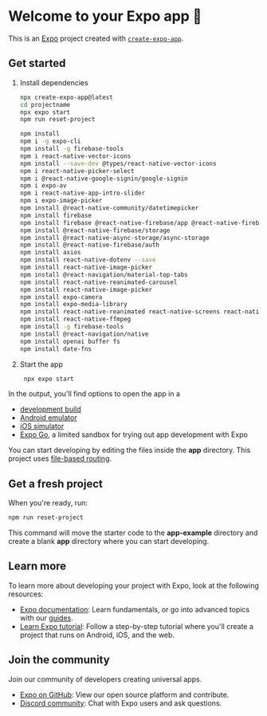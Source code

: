 # Welcome to your Expo app 👋

This is an [Expo](https://expo.dev) project created with [`create-expo-app`](https://www.npmjs.com/package/create-expo-app).

## Get started

1. Install dependencies

   ```bash
   npx create-expo-app@latest
   cd projectname
   npx expo start
   npm run reset-project

   npm install
   npm i -g expo-cli
   npm install -g firebase-tools
   npm i react-native-vector-icons
   npm install --save-dev @types/react-native-vector-icons
   npm i react-native-picker-select
   npm i @react-native-google-signin/google-signin
   npm i expo-av
   npm i react-native-app-intro-slider
   npm i expo-image-picker
   npm install @react-native-community/datetimepicker
   npm install firebase
   npm install firebase @react-native-firebase/app @react-native-firebase/firestore
   npm install @react-native-firebase/storage
   npm install @react-native-async-storage/async-storage
   npm install @react-native-firebase/auth
   npm install axios
   npm install react-native-dotenv --save
   npm install react-native-image-picker
   npm install @react-navigation/material-top-tabs
   npm install react-native-reanimated-carousel
   npm install react-native-image-picker
   npm install expo-camera
   npm install expo-media-library
   npm install react-native-reanimated react-native-screens react-native-gesture-handler react-native-safe-area-context react-native-vector-icons react-native-permissions
   npm install react-native-ffmpeg
   npm install -g firebase-tools
   npm install @react-navigation/native
   npm install openai buffer fs
   npm install date-fns

   ```

2. Start the app

   ```bash
    npx expo start
   ```

In the output, you'll find options to open the app in a

- [development build](https://docs.expo.dev/develop/development-builds/introduction/)
- [Android emulator](https://docs.expo.dev/workflow/android-studio-emulator/)
- [iOS simulator](https://docs.expo.dev/workflow/ios-simulator/)
- [Expo Go](https://expo.dev/go), a limited sandbox for trying out app development with Expo

You can start developing by editing the files inside the **app** directory. This project uses [file-based routing](https://docs.expo.dev/router/introduction).

## Get a fresh project

When you're ready, run:

```bash
npm run reset-project
```

This command will move the starter code to the **app-example** directory and create a blank **app** directory where you can start developing.

## Learn more

To learn more about developing your project with Expo, look at the following resources:

- [Expo documentation](https://docs.expo.dev/): Learn fundamentals, or go into advanced topics with our [guides](https://docs.expo.dev/guides).
- [Learn Expo tutorial](https://docs.expo.dev/tutorial/introduction/): Follow a step-by-step tutorial where you'll create a project that runs on Android, iOS, and the web.

## Join the community

Join our community of developers creating universal apps.

- [Expo on GitHub](https://github.com/expo/expo): View our open source platform and contribute.
- [Discord community](https://chat.expo.dev): Chat with Expo users and ask questions.
